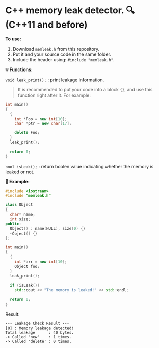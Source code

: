 
# C++ memory leak detector. :mag: (C++11 and before)

**To use:**

1. Download `memleak.h` from this repository.
2. Put it and your source code in the same folder.
3. Include the header using: `#include "memleak.h"`.

**:bulb: Functions:**

`void leak_print();` : print leakage information.
> It is recommended to put your code into a block `{}`, and use this function right after it.
> For example:
```C++
int main()
{
  {
    int *Foo = new int[10];
    char *ptr = new char[17];

    delete Foo;
  }
  leak_print();
  
  return 0;
}
```

`bool isLeak();` : return boolen value indicating whether the memory is leaked or not.

**:ledger: Example:**

```C++
#include <iostream>
#include "memleak.h"

class Object
{
  char* name;
  int size;
public:
  Object() : name(NULL), size(0) {}
  ~Object() {}
};

int main()
{
  {
    int *arr = new int[10];
    Object foo;
  }
  leak_print();
  
  if (isLeak())
    std::cout << "The memory is leaked!" << std::endl;
  
  return 0;
}
```
Result:
```
--- Leakage Check Result ---
[0] : Memory leakage detected!
Total leakage      : 40 bytes.
-> Called 'new'    : 1 times.
-> Called 'delete' : 0 times.
```
